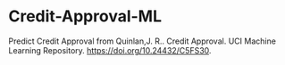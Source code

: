 # Credit-Approval-ML
Predict Credit Approval from
Quinlan,J. R.. Credit Approval. UCI Machine Learning Repository. https://doi.org/10.24432/C5FS30.
